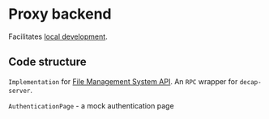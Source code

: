# Proxy backend

Facilitates [local development](https://www.decapcms.org/docs/beta-features/#working-with-a-local-git-repository).

## Code structure

`Implementation` for [File Management System API](https://github.com/decaporg/decap-cms/tree/master/packages/decap-cms-lib-util/README.md). An `RPC` wrapper for `decap-server`.

`AuthenticationPage` - a mock authentication page
